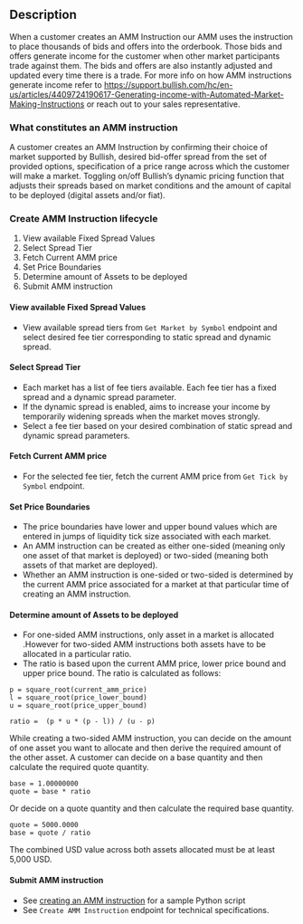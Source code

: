 ## Description

When a customer creates an AMM Instruction our AMM uses the instruction to place thousands of bids and offers into the orderbook. 
Those bids and offers generate income for the customer when other market participants trade against them. The bids and offers 
are also instantly adjusted and updated every time there is a trade. For more info on how AMM instructions generate income 
refer to https://support.bullish.com/hc/en-us/articles/4409724190617-Generating-income-with-Automated-Market-Making-Instructions
or reach out to your sales representative.

### What constitutes an AMM instruction
A customer creates an AMM Instruction by confirming their choice of market supported by Bullish, desired bid-offer spread 
from the set of provided options, specification of a price range across which the customer will make a market. 
Toggling on/off Bullish’s dynamic pricing function that adjusts their spreads based on market conditions and 
the amount of capital to be deployed (digital assets and/or fiat).

### Create AMM Instruction lifecycle
1. View available Fixed Spread Values
2. Select Spread Tier
3. Fetch Current AMM price
4. Set Price Boundaries
5. Determine amount of Assets to be deployed
6. Submit AMM instruction

#### View available Fixed Spread Values
- View available spread tiers from `Get Market by Symbol` endpoint and select desired fee tier corresponding to static spread and dynamic spread.

#### Select Spread Tier
- Each market has a list of fee tiers available. Each fee tier has a fixed spread and a dynamic spread parameter.
- If the dynamic spread is enabled, aims to increase your income by temporarily widening spreads when the market moves strongly.
- Select a fee tier based on your desired combination of static spread and dynamic spread parameters.

#### Fetch Current AMM price
- For the selected fee tier, fetch the current AMM price from `Get Tick by Symbol` endpoint.

#### Set Price Boundaries
- The price boundaries have lower and upper bound values which are entered in jumps of liquidity tick size associated with each market.
- An AMM instruction can be created as either one-sided (meaning only one asset of that market is deployed) or two-sided (meaning both assets of that market are deployed).
- Whether an AMM instruction is one-sided or two-sided is determined by the current AMM price associated for a market at that particular time of creating an AMM instruction.

#### Determine amount of Assets to be deployed
- For one-sided AMM instructions, only asset in a market is allocated .However for two-sided AMM instructions both assets have to be allocated in a particular ratio.
- The ratio is based upon the current AMM price, lower price bound and upper price bound. The ratio is calculated as follows:
````
p = square_root(current_amm_price)
l = square_root(price_lower_bound)
u = square_root(price_upper_bound)

ratio =  (p * u * (p - l)) / (u - p)
````
While creating a two-sided AMM instruction, you can decide on the amount of one asset you want to allocate and then derive the required amount of the other asset. 
A customer can decide on a base quantity and then calculate the required quote quantity.
````
base = 1.00000000
quote = base * ratio
````
Or decide on a quote quantity and then calculate the required base quantity.
````
quote = 5000.0000
base = quote / ratio
````
The combined USD value across both assets allocated must be at least 5,000 USD.

#### Submit AMM instruction
- See [creating an AMM instruction](https://github.com/bullish-exchange/api-examples/blob/master/create_amm_instruction.py) 
for a sample Python script
- See `Create AMM Instruction` endpoint for technical specifications.